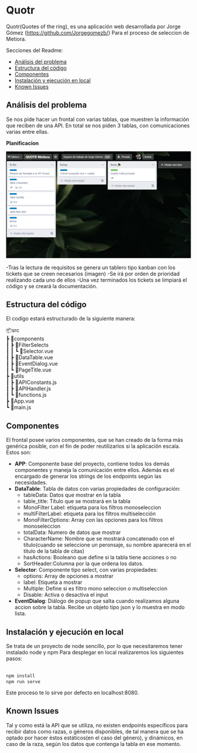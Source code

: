 # Quotr
Quotr(Quotes of the ring), es una aplicación web desarrollada por Jorge Gómez (https://github.com/Jorgegomezb/) Para el proceso de seleccion de Metiora.

Secciones del Readme:
* [Análisis del problema](#an-lisis-del-problema)
* [Estructura del código](#estructura-del-c-digo)
* [Componentes](#componentes)
* [Instalación y ejecución en local](#instalaci-n-y-ejecuci-n-en-local)
 * [Known Issues](#known-issues)

## Análisis del problema
Se nos pide hacer un frontal con varias tablas, que muestren la información que reciben de una API. En total se nos piden 3 tablas, con comunicaciones varias entre ellas.

**Planificacion**

![alt text](Imagenes/tableroKanban.png)



-Tras la lectura de requisitos se genera un tablero tipo kanban con los tickets que se creen necesarios (imagen) 
-Se irá por orden de prioridad realizando cada uno de ellos
-Una vez terminados los tickets se limpiará el código y se creará la documentación.


## Estructura del código
El codigo estará estructurado de la siguiente manera:

📦src  
 ┣ 📂components  
 ┃ ┣ 📂FilterSelects  
 ┃ ┃ ┗ 📜Selector.vue  
 ┃ ┣ 📜DataTable.vue  
 ┃ ┣ 📜EventDialog.vue  
 ┃ ┗ 📜PageTitle.vue  
 ┣ 📂utils  
 ┃ ┣ 📜APIConstants.js  
 ┃ ┣ 📜APIHandler.js  
 ┃ ┗ 📜functions.js  
 ┣ 📜App.vue  
 ┗ 📜main.js



## Componentes
El frontal posee varios componentes, que se han creado de la forma más genérica posible, con el fin de poder reutilizarlos si la aplicación escala.
Estos son:

 - **APP**: Componente base del proyecto, contiene todos los demás componentes y maneja la comunicación entre ellos. Además es el encargado de generar los strings de los endpoints según las necesidades.
 - **DataTable**: Tabla de datos con varias propiedades de configuración:
	 - tableData: Datos que mostrar en la tabla
	 - table_title: Título que se mostrará en la tabla
	 - MonoFilter Label: etiqueta para los filtros monoseleccion
	 - multiFilterLabel: etiqueta para los filtros multiselección
	 - MonoFilterOptions: Array con las opciones para los filtros monoseleccion
	 - totalData: Numero de datos que mostrar
	 - CharacterName: Nombre que se mostrará concatenado con el título(cuando se seleccione un peronsaje, su nombre aparecerá en el titulo de la tabla de citas)
	 - hasActions: Booleano que define si la tabla tiene acciones o no
	 - SortHeader:Columna por la que ordena los datos.
 - **Selector**: Componente tipo select, con varias propiedades:
	 - options: Array de opciones a mostrar
	 - label: Etiqueta a mostrar 
	 - Multiple: Define si es filtro mono seleccion o multiseleccion
	 - Disable: Activa o desactiva el input
 - **EventDialog**: Diálogo de popup que salta cuando realizamos alguna accion sobre la tabla. Recibe un objeto tipo json y lo muestra en modo lista.

## Instalación y ejecución en local
Se trata de un proyecto de node sencillo, por lo que necesitaremos tener instalado node y npm
Para desplegar en local realizaremos los siguientes pasos:

```

npm install
npm run serve

```
Este proceso te lo sirve por defecto en localhost:8080.

## Known Issues
Tal y como está la API que se utiliza, no existen endpoints específicos para recibir datos como razas, o géneros disponibles, de tal manera que se ha optado por hacer éstos estáticos(en el caso del género), y dinámicos, en caso de la raza, según los datos que contenga la tabla en ese momento.


